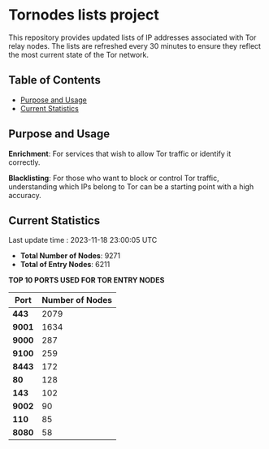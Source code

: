 # Tornodes lists project

This repository provides updated lists of IP addresses associated with Tor relay nodes. The lists are refreshed every 30 minutes to ensure they reflect the most current state of the Tor network.

## Table of Contents

- [Purpose and Usage](#purpose-and-usage)
- [Current Statistics](#current-statistics)


## Purpose and Usage

**Enrichment**: For services that wish to allow Tor traffic or identify it correctly.

**Blacklisting**: For those who want to block or control Tor traffic, understanding which IPs belong to Tor can be a starting point with a high accuracy.

## Current Statistics

Last update time : 2023-11-18 23:00:05 UTC

- **Total Number of Nodes**: 9271
- **Total of Entry Nodes**: 6211

**TOP 10 PORTS USED FOR TOR ENTRY NODES**

| **Port** | **Number of Nodes** |
|------|-----------------|
| **443**   | 2079  |
| **9001**   | 1634  |
| **9000**   | 287  |
| **9100**   | 259  |
| **8443**   | 172  |
| **80**   | 128  |
| **143**   | 102  |
| **9002**   | 90  |
| **110**   | 85  |
| **8080**   | 58  |

